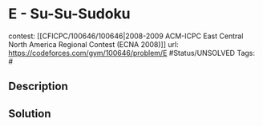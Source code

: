 # E - Su-Su-Sudoku

contest: [[CFICPC/100646/100646|2008-2009 ACM-ICPC East Central North America Regional Contest (ECNA 2008)]]
url: https://codeforces.com/gym/100646/problem/E
#Status/UNSOLVED
Tags: #

## Description

## Solution


